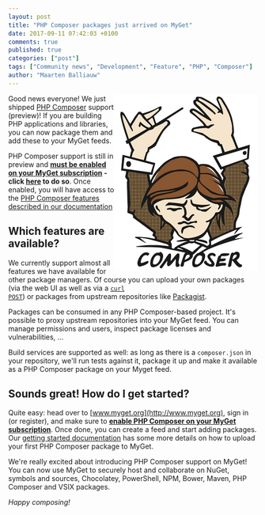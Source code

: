 ```yaml
---
layout: post
title: "PHP Composer packages just arrived on MyGet"
date: 2017-09-11 07:42:03 +0100
comments: true
published: true
categories: ["post"]
tags: ["Community news", "Development", "Feature", "PHP", "Composer"]
author: "Maarten Balliauw"
---
```


<img src="/images/2017/09/logo-php-composer.png" alt="MyGet supports hosting private PHP Composer packages" align="right" />

Good news everyone! We just shipped <a href="https://www.getcomposer.org/" target="_blank">PHP Composer</a> support (preview)! If you are building PHP applications and libraries, you can now package them and add these to your MyGet feeds.

PHP Composer support is still in preview and **[must be enabled on your MyGet subscription](https://www.myget.org/Home/GiveMeComposer) - click [here](https://www.myget.org/Home/GiveMeComposer) to do so**. Once enabled, you will have access to the <a href="https://docs.myget.org/docs/walkthrough/getting-started-with-php-composer" target="_blank">PHP Composer features described in our documentation</a>

## Which features are available?

We currently support almost all features we have available for other package managers. Of course you can upload your own packages (via the web UI as well as via a [<code>curl POST</code>](https://docs.myget.org/docs/walkthrough/getting-started-with-php-composer)) or packages from upstream repositories like [Packagist](https://www.packagist.org).

Packages can be consumed in any PHP Composer-based project. It's possible to proxy upstream repositories into your MyGet feed. You can manage permissions and users, inspect package licenses and vulnerabilities, ...

Build services are supported as well: as long as there is a `composer.json` in your repository, we'll run tests against it, package it up and make it available as a PHP Composer package on your Myget feed.

## Sounds great! How do I get started?

Quite easy: head over to [www.myget.org](http://www.myget.org), sign in (or register), and make sure to **[enable PHP Composer on your MyGet subscription](https://www.myget.org/Home/GiveMeComposer)**. Once done, you can create a feed and start adding packages. Our [getting started documentation](https://docs.myget.org/docs/walkthrough/getting-started-with-php-composer) has some more details on how to upload your first PHP Composer package to MyGet.

We're really excited about introducing PHP Composer support on MyGet! You can now use MyGet to securely host and collaborate on NuGet, symbols and sources, Chocolatey, PowerShell, NPM, Bower, Maven, PHP Composer and VSIX packages.

*Happy composing!*
